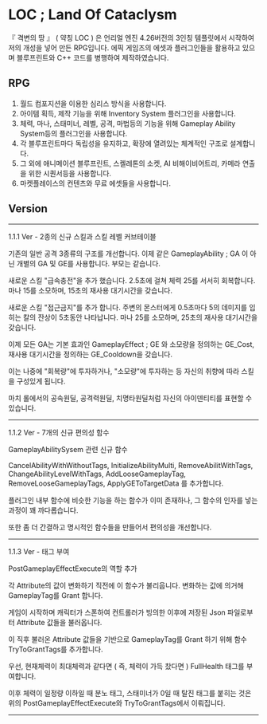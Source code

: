 # LOC ; Land Of Cataclysm

 『 격변의 땅 』 ( 약칭 LOC ) 은 언리얼 엔진 4.26버전의 3인칭 템플릿에서 시작하여 저의 개성을 넣어 만든 RPG입니다. 에픽 게임즈의 에셋과 플러그인들을 활용하고 있으며 블루프린트와 C++ 코드를 병행하여 제작하였습니다.

## RPG

1. 월드 컴포지션을 이용한 심리스 방식을 사용합니다.
2. 아이템 획득, 제작 기능을 위해 Inventory System 플러그인을 사용합니다.
3. 체력, 마나, 스태미너, 레벨, 공격, 마법등의 기능을 위해 Gameplay Ability System등의 플러그인을 사용합니다.
4. 각 블루프린트마다 독립성을 유지하고, 확장에 열려있는 체계적인 구조로 설계합니다.  
5. 그 외에 애니메이션 블루프린트, 스켈레톤의 소켓, AI 비해이비어트리, 카메라 연출을 위한 시퀀서등을 사용합니다.
6. 마켓플레이스의 컨텐츠와 무료 에셋들을 사용합니다.

## Version 

---------------------------------------------------------------------------------------------------------------------------------------------------------------------------------

1.1.1 Ver - 2종의 신규 스킬과 스킬 레벨 커브테이블

기존의 일반 공격 3종류의 구조를 개선합니다. 이제 같은 GameplayAbility ; GA 이 아닌 개별의 GA 및 GE를 사용합니다. 부모는 같습니다.

새로운 스킬 "급속충전"을 추가 했습니다. 2.5초에 걸쳐 체력 25를 서서히 회복합니다. 마나 15를 소모하며, 15초의 재사용 대기시간을 갖습니다.

새로운 스킬 "접근금지"를 추가 합니다. 주변의 몬스터에게 0.5초마다 5의 데미지를 입히는 칼의 잔상이 5초동안 나타납니다. 마나 25를 소모하며, 25초의 재사용 대기시간을 갖습니다.

이제 모든 GA는 기본 효과인 GameplayEffect ; GE 와 소모량을 정의하는 GE_Cost, 재사용 대기시간을 정의하는 GE_Cooldown을 갖습니다.

이는 나중에 "회복량"에 투자하거나, "소모량"에 투자하는 등 자신의 취향에 따라 스킬을 구성있게 됩니다.

마치 롤에서의 공속원딜, 공격력원딜, 치명타원딜처럼 자신의 아이덴티티를 표현할 수 있습니다.

---------------------------------------------------------------------------------------------------------------------------------------------------------------------------------

1.1.2 Ver - 7개의 신규 편의성 함수

GameplayAbilitySysem 관련 신규 함수

CancelAbilityWithWithoutTags, InitializeAbilityMulti, RemoveAbilitWithTags, ChangeAbilityLevelWithTags, AddLooseGameplayTag, RemoveLooseGameplayTags, ApplyGEToTargetData 를 추가합니다.

플러그인 내부 함수에 비슷한 기능을 하는 함수가 이미 존재하나, 그 함수의 인자를 넣는 과정이 꽤 까다롭습니다.

또한 좀 더 간결하고 명시적인 함수들을 만들어서 편의성을 개선합니다.
 
---------------------------------------------------------------------------------------------------------------------------------------------------------------------------------

1.1.3 Ver - 태그 부여

PostGameplayEffectExecute의 역할 추가

각 Attribute의 값이 변화하기 직전에 이 함수가 불리웁니다. 변화하는 값에 의거해 GameplayTag를 Grant 합니다. 

게임이 시작하며 캐릭터가 스폰하여 컨트롤러가 빙의한 이후에 저장된 Json 파일로부터 Attribute 값들을 불러옵니다. 

이 직후 불러온 Attribute 값들을 기반으로 GameplayTag를 Grant 하기 위해 함수 TryToGrantTags를 추가합니다.

우선, 현재체력이 최대체력과 같다면 ( 즉, 체력이 가득 찼다면 ) FullHealth 태그를 부여합니다.

이후 체력이 일정량 이하일 때 분노 태그, 스태미너가 0일 때 탈진 태그를 붙히는 것은 위의 PostGameplayEffectExecute와 TryToGrantTags에서 이뤄집니다.

---------------------------------------------------------------------------------------------------------------------------------------------------------------------------------





